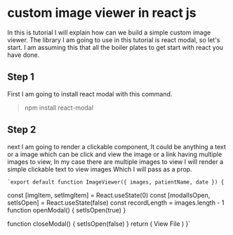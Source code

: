 # custom image viewer in react js
In this is tutorial I will explain how can we build a simple custom image viewer.
The library I am going to use in this tutorial is react modal, so let's start.
I am assuming this that all the boiler plates to get start with react you have done.
## Step 1
First I am going to install react modal with this command.  
  > npm install react-modal
## Step 2
next I am going to render a clickable component, It could be anything a text or a image which can be click and view the image or a link having multiple images to view, In my case there are multiple images to view I will render a simple clickable text to view images Which I will pass as a prop.  

    `export default function ImageViewer({ images, patientName, date }) {
  const [imgItem, setImgItem] = React.useState(0)
  const [modalIsOpen, setIsOpen] = React.useState(false)
  const recordLength = images.length - 1
  function openModal() {
    setIsOpen(true)
  }

  function closeModal() {
    setIsOpen(false)
  }
  return (
   <span className='image-view' onClick={openModal}>
        View File
      </span>
  )
  }`
